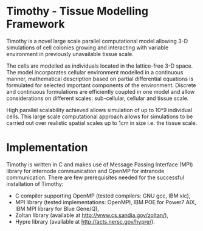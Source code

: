 # Timothy - Tissue Modelling Framework

Timothy is a novel large scale parallel computational model allowing 3-D simulations of cell colonies growing and interacting with variable environment in previously unavailable tissue scale.

The cells are modelled as individuals located in the lattice-free 3-D space. The model incorporates cellular environment modelled in a continuous manner, mathematical description based on partial differential equations is formulated for selected important components of the environment. Discrete and continuous formulations are efficiently coupled in one model and allow considerations on different scales: sub-cellular, cellular and tissue scale.

High parallel scalability achieved allows simulation of up to 10^9 individual cells. This large scale computational approach allows for simulations to be carried out over realistic spatial scales up to 1cm in size i.e. the tissue scale.

# Implementation

Timothy is written in C and makes use of Message Passing Interface (MPI) library for internode communication and OpenMP for intranode communication. There are few prerequisites needed for the successful installation of Timothy:
* C compiler supporting OpenMP (tested compilers: GNU gcc, IBM xlc),
* MPI library (tested implementations: OpenMPI, IBM POE for Power7 AIX, IBM MPI library for Blue Gene/Q),
* Zoltan library (available at http://www.cs.sandia.gov/zoltan/),
* Hypre library (available at http://acts.nersc.gov/hypre/).
